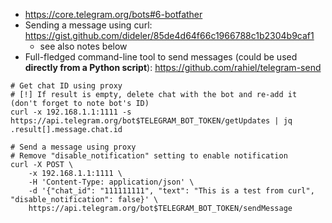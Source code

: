* https://core.telegram.org/bots#6-botfather
* Sending a message using curl: https://gist.github.com/dideler/85de4d64f66c1966788c1b2304b9caf1
    * see also notes below
* Full-fledged command-line tool to send messages (could be used **directly from a Python script**): https://github.com/rahiel/telegram-send

```shell
# Get chat ID using proxy
# [!] If result is empty, delete chat with the bot and re-add it (don't forget to note bot's ID)
curl -x 192.168.1.1:1111 -s https://api.telegram.org/bot$TELEGRAM_BOT_TOKEN/getUpdates | jq .result[].message.chat.id

# Send a message using proxy
# Remove "disable_notification" setting to enable notification
curl -X POST \
    -x 192.168.1.1:1111 \
    -H 'Content-Type: application/json' \
    -d '{"chat_id": "111111111", "text": "This is a test from curl", "disable_notification": false}' \
    https://api.telegram.org/bot$TELEGRAM_BOT_TOKEN/sendMessage
```

